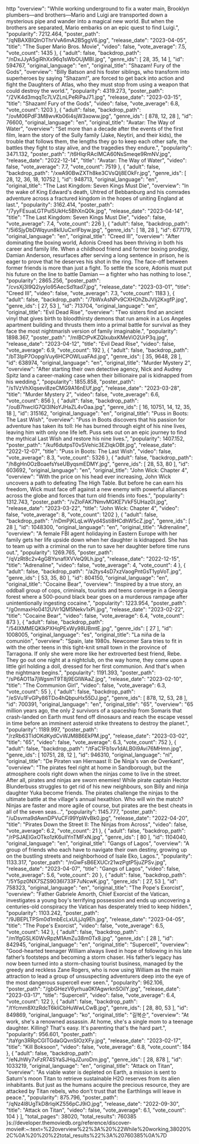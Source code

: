 http
      "overview": "While working underground to fix a water main, Brooklyn plumbers—and brothers—Mario and Luigi are transported down a mysterious pipe and wander into a magical new world. But when the brothers are separated, Mario embarks on an epic quest to find Luigi.",
      "popularity": 7212.464,
      "poster_path": "/qNBAXBIQlnOThrVvA6mA2B5ggV6.jpg",
      "release_date": "2023-04-05",
      "title": "The Super Mario Bros. Movie",
      "video": false,
      "vote_average": 7.5,
      "vote_count": 1435
    },
    {
      "adult": false,
      "backdrop_path": "/nDxJJyA5giRhXx96q1sWbOUjMBI.jpg",
      "genre_ids": [
        28,
        35,
        14
      ],
      "id": 594767,
      "original_language": "en",
      "original_title": "Shazam! Fury of the Gods",
      "overview": "Billy Batson and his foster siblings, who transform into superheroes by saying \"Shazam!\", are forced to get back into action and fight the Daughters of Atlas, who they must stop from using a weapon that could destroy the world.",
      "popularity": 4319.273,
      "poster_path": "/2VK4d3mqqTc7LVZLnLPeRiPaJ71.jpg",
      "release_date": "2023-03-15",
      "title": "Shazam! Fury of the Gods",
      "video": false,
      "vote_average": 6.8,
      "vote_count": 1203
    },
    {
      "adult": false,
      "backdrop_path": "/ovM06PdF3M8wvKb06i4sjW3xoww.jpg",
      "genre_ids": [
        878,
        12,
        28
      ],
      "id": 76600,
      "original_language": "en",
      "original_title": "Avatar: The Way of Water",
      "overview": "Set more than a decade after the events of the first film, learn the story of the Sully family (Jake, Neytiri, and their kids), the trouble that follows them, the lengths they go to keep each other safe, the battles they fight to stay alive, and the tragedies they endure.",
      "popularity": 3471.132,
      "poster_path": "/t6HIqrRAclMCA60NsSmeqe9RmNV.jpg",
      "release_date": "2022-12-14",
      "title": "Avatar: The Way of Water",
      "video": false,
      "vote_average": 7.7,
      "vote_count": 7519
    },
    {
      "adult": false,
      "backdrop_path": "/xwA90BwZXTh8ke3CVsQlj8EOkFr.jpg",
      "genre_ids": [
        28,
        12,
        36,
        18,
        10752
      ],
      "id": 948713,
      "original_language": "en",
      "original_title": "The Last Kingdom: Seven Kings Must Die",
      "overview": "In the wake of King Edward's death, Uhtred of Bebbanburg and his comrades adventure across a fractured kingdom in the hopes of uniting England at last.",
      "popularity": 3162.414,
      "poster_path": "/7yyFEsuaLGTPul5UkHc5BhXnQ0k.jpg",
      "release_date": "2023-04-14",
      "title": "The Last Kingdom: Seven Kings Must Die",
      "video": false,
      "vote_average": 7.4,
      "vote_count": 226
    },
    {
      "adult": false,
      "backdrop_path": "/5i6SjyDbDWqyun8klUuCxrlFbyw.jpg",
      "genre_ids": [
        18,
        28
      ],
      "id": 677179,
      "original_language": "en",
      "original_title": "Creed III",
      "overview": "After dominating the boxing world, Adonis Creed has been thriving in both his career and family life. When a childhood friend and former boxing prodigy, Damian Anderson, resurfaces after serving a long sentence in prison, he is eager to prove that he deserves his shot in the ring. The face-off between former friends is more than just a fight. To settle the score, Adonis must put his future on the line to battle Damian — a fighter who has nothing to lose.",
      "popularity": 2865.256,
      "poster_path": "/cvsXj3I9Q2iyyIo95AecSd1tad7.jpg",
      "release_date": "2023-03-01",
      "title": "Creed III",
      "video": false,
      "vote_average": 7.3,
      "vote_count": 1183
    },
    {
      "adult": false,
      "backdrop_path": "/7bWxAsNPv9CXHOhZbJVlj2KxgfP.jpg",
      "genre_ids": [
        27,
        53
      ],
      "id": 713704,
      "original_language": "en",
      "original_title": "Evil Dead Rise",
      "overview": "Two sisters find an ancient vinyl that gives birth to bloodthirsty demons that run amok in a Los Angeles apartment building and thrusts them into a primal battle for survival as they face the most nightmarish version of family imaginable.",
      "popularity": 1898.367,
      "poster_path": "/mIBCtPvKZQlxubxKMeViO2UrP3q.jpg",
      "release_date": "2023-04-12",
      "title": "Evil Dead Rise",
      "video": false,
      "vote_average": 6.9,
      "vote_count": 192
    },
    {
      "adult": false,
      "backdrop_path": "/bT3IpP7OopgiVuy6HCPOWLuaFAd.jpg",
      "genre_ids": [
        35,
        9648,
        28
      ],
      "id": 638974,
      "original_language": "en",
      "original_title": "Murder Mystery 2",
      "overview": "After starting their own detective agency, Nick and Audrey Spitz land a career-making case when their billionaire pal is kidnapped from his wedding.",
      "popularity": 1855.858,
      "poster_path": "/s1VzVhXlqsevi8zeCMG9A16nEUf.jpg",
      "release_date": "2023-03-28",
      "title": "Murder Mystery 2",
      "video": false,
      "vote_average": 6.6,
      "vote_count": 856
    },
    {
      "adult": false,
      "backdrop_path": "/ouB7hwclG7QI3INoYJHaZL4vOaa.jpg",
      "genre_ids": [
        16,
        10751,
        14,
        12,
        35,
        18
      ],
      "id": 315162,
      "original_language": "en",
      "original_title": "Puss in Boots: The Last Wish",
      "overview": "Puss in Boots discovers that his passion for adventure has taken its toll: He has burned through eight of his nine lives, leaving him with only one life left. Puss sets out on an epic journey to find the mythical Last Wish and restore his nine lives.",
      "popularity": 1407.152,
      "poster_path": "/kuf6dutpsT0vSVehic3EZIqkOBt.jpg",
      "release_date": "2022-12-07",
      "title": "Puss in Boots: The Last Wish",
      "video": false,
      "vote_average": 8.3,
      "vote_count": 5326
    },
    {
      "adult": false,
      "backdrop_path": "/h8gHn0OzBoaefsYseUByqsmEDMY.jpg",
      "genre_ids": [
        28,
        53,
        80
      ],
      "id": 603692,
      "original_language": "en",
      "original_title": "John Wick: Chapter 4",
      "overview": "With the price on his head ever increasing, John Wick uncovers a path to defeating The High Table. But before he can earn his freedom, Wick must face off against a new enemy with powerful alliances across the globe and forces that turn old friends into foes.",
      "popularity": 1312.743,
      "poster_path": "/vZloFAK7NmvMGKE7VkF5UHaz0I.jpg",
      "release_date": "2023-03-22",
      "title": "John Wick: Chapter 4",
      "video": false,
      "vote_average": 8,
      "vote_count": 1202
    },
    {
      "adult": false,
      "backdrop_path": "/nDmPjKLqLwWyd4Ssti8HCdhW5cZ.jpg",
      "genre_ids": [
        28
      ],
      "id": 1048300,
      "original_language": "en",
      "original_title": "Adrenaline",
      "overview": "A female FBI agent holidaying in Eastern Europe with her family gets her life upside down when her daughter is kidnapped. She has to team up with a criminal on the run to save her daughter before time runs out.",
      "popularity": 1269.765,
      "poster_path": "/qVzRt8c2v4gGBYsnaflXVVeQ9Lh.jpg",
      "release_date": "2022-12-15",
      "title": "Adrenaline",
      "video": false,
      "vote_average": 4,
      "vote_count": 4
    },
    {
      "adult": false,
      "backdrop_path": "/a2tys4sD7xzVaogPntGsT1ypVoT.jpg",
      "genre_ids": [
        53,
        35,
        80
      ],
      "id": 804150,
      "original_language": "en",
      "original_title": "Cocaine Bear",
      "overview": "Inspired by a true story, an oddball group of cops, criminals, tourists and teens converge in a Georgia forest where a 500-pound black bear goes on a murderous rampage after unintentionally ingesting cocaine.",
      "popularity": 1223.954,
      "poster_path": "/gOnmaxHo0412UVr1QM5Nekv1xPi.jpg",
      "release_date": "2023-02-22",
      "title": "Cocaine Bear",
      "video": false,
      "vote_average": 6.4,
      "vote_count": 873
    },
    {
      "adult": false,
      "backdrop_path": "/54IXMMEQKlkPXHqPExWy98UBmtE.jpg",
      "genre_ids": [
        27
      ],
      "id": 1008005,
      "original_language": "es",
      "original_title": "La niña de la comunión",
      "overview": "Spain, late 1980s. Newcomer Sara tries to fit in with the other teens in this tight-knit small town in the province of Tarragona. If only she were more like her extroverted best friend, Rebe. They go out one night at a nightclub, on the way home, they come upon a little girl holding a doll, dressed for her first communion. And that's when the nightmare begins.",
      "popularity": 1191.393,
      "poster_path": "/sP6AO11a7jWgsmT9T8j9EGIWAaZ.jpg",
      "release_date": "2023-02-10",
      "title": "The Communion Girl",
      "video": false,
      "vote_average": 6.3,
      "vote_count": 55
    },
    {
      "adult": false,
      "backdrop_path": "/eSVu1FvGPy86TDo4hQbpuHx55DJ.jpg",
      "genre_ids": [
        878,
        12,
        53,
        28
      ],
      "id": 700391,
      "original_language": "en",
      "original_title": "65",
      "overview": "65 million years ago, the only 2 survivors of a spaceship from Somaris that crash-landed on Earth must fend off dinosaurs and reach the escape vessel in time before an imminent asteroid strike threatens to destroy the planet.",
      "popularity": 1189.997,
      "poster_path": "/rzRb63TldOKdKydCvWJM8B6EkPM.jpg",
      "release_date": "2023-03-02",
      "title": "65",
      "video": false,
      "vote_average": 6.3,
      "vote_count": 752
    },
    {
      "adult": false,
      "backdrop_path": "/tFaC1Fb1sv1dALB0i9Avi76MHmn.jpg",
      "genre_ids": [
        10751,
        28,
        12
      ],
      "id": 946310,
      "original_language": "nl",
      "original_title": "De Piraten van Hiernaast II: De Ninja's van de Overkant",
      "overview": "The pirates feel right at home in Sandborough, but the atmosphere cools right down when the ninjas come to live in the street. After all, pirates and ninjas are sworn enemies!  While pirate captain Hector Blunderbuss struggles to get rid of his new neighbours, son Billy and ninja daughter Yuka become friends. The pirates challenge the ninjas to the ultimate battle at the village's annual hexathlon. Who will win the match? Ninjas are faster and more agile of course, but pirates are the best cheats in all of the seven seas...",
      "popularity": 1145.777,
      "poster_path": "/uDsvma9dAwnDPVuCFi99YpWvBk0.jpg",
      "release_date": "2022-04-20",
      "title": "Pirates Down the Street II: The Ninjas from Across",
      "video": false,
      "vote_average": 6.2,
      "vote_count": 21
    },
    {
      "adult": false,
      "backdrop_path": "/rPSJAElGxOTko1zK6uIlYnTMFxN.jpg",
      "genre_ids": [
        80
      ],
      "id": 1104040,
      "original_language": "en",
      "original_title": "Gangs of Lagos",
      "overview": "A group of friends who each have to navigate their own destiny, growing up on the bustling streets and neighborhood of Isale Eko, Lagos.",
      "popularity": 1133.317,
      "poster_path": "/nGwFsB6EXUCr21wzPgtP5juZPSv.jpg",
      "release_date": "2023-04-07",
      "title": "Gangs of Lagos",
      "video": false,
      "vote_average": 5.6,
      "vote_count": 20
    },
    {
      "adult": false,
      "backdrop_path": "/5Y5pz0NX7SZS9036I733F7uNcwK.jpg",
      "genre_ids": [
        27,
        53
      ],
      "id": 758323,
      "original_language": "en",
      "original_title": "The Pope's Exorcist",
      "overview": "Father Gabriele Amorth, Chief Exorcist of the Vatican, investigates a young boy's terrifying possession and ends up uncovering a centuries-old conspiracy the Vatican has desperately tried to keep hidden.",
      "popularity": 1103.242,
      "poster_path": "/9JBEPLTPSm0d1mbEcLxULjJq9Eh.jpg",
      "release_date": "2023-04-05",
      "title": "The Pope's Exorcist",
      "video": false,
      "vote_average": 6.5,
      "vote_count": 142
    },
    {
      "adult": false,
      "backdrop_path": "/m1fgGSLK0WvRpzM1AmZu38m0Tx8.jpg",
      "genre_ids": [
        28
      ],
      "id": 842945,
      "original_language": "en",
      "original_title": "Supercell",
      "overview": "Good-hearted teenager William always lived in hope of following in his late father’s footsteps and becoming a storm chaser. His father’s legacy has now been turned into a storm-chasing tourist business, managed by the greedy and reckless Zane Rogers, who is now using William as the main attraction to lead a group of unsuspecting adventurers deep into the eye of the most dangerous supercell ever seen.",
      "popularity": 962.106,
      "poster_path": "/gbGHezV6yrhua0KfAgwrknSOiIY.jpg",
      "release_date": "2023-03-17",
      "title": "Supercell",
      "video": false,
      "vote_average": 6.4,
      "vote_count": 122
    },
    {
      "adult": false,
      "backdrop_path": "/tYcmm8XtzRdcT6kliCbHuWwLCwB.jpg",
      "genre_ids": [
        28,
        80,
        53
      ],
      "id": 849869,
      "original_language": "ko",
      "original_title": "길복순",
      "overview": "At work, she's a renowned assassin. At home, she's a single mom to a teenage daughter. Killing? That's easy. It's parenting that's the hard part.",
      "popularity": 956.601,
      "poster_path": "/taYgn3RRpCGlTGdaGQvnSIOzXFy.jpg",
      "release_date": "2023-02-17",
      "title": "Kill Boksoon",
      "video": false,
      "vote_average": 6.8,
      "vote_count": 184
    },
    {
      "adult": false,
      "backdrop_path": "/eNJhWy7xFzR74SYaSJHqJZuroDm.jpg",
      "genre_ids": [
        28,
        878
      ],
      "id": 1033219,
      "original_language": "en",
      "original_title": "Attack on Titan",
      "overview": "As viable water is depleted on Earth, a mission is sent to Saturn's moon Titan to retrieve sustainable H2O reserves from its alien inhabitants. But just as the humans acquire the precious resource, they are attacked by Titan rebels, who don't trust that the Earthlings will leave in peace.",
      "popularity": 875.796,
      "poster_path": "/qNz4l8UgTkD8rlqiKZ556pCJ9iO.jpg",
      "release_date": "2022-09-30",
      "title": "Attack on Titan",
      "video": false,
      "vote_average": 6.1,
      "vote_count": 104
    }
  ],
  "total_pages": 38020,
  "total_results": 760385
}s://developer.themoviedb.org/reference/discover-movie#:~:text=%22overview%22%3A%20%22While%20working,38020%2C%0A%20%20%22total_results%22%3A%20760385%0A%7D
